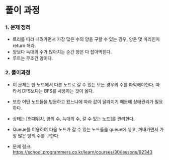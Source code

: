 # 풀이 과정
### 1. 문제 정리
- 트리를 따라 내려가면서 가장 많은 수의 양을 구할 수 있는 경우, 양은 몇 마리인지 return 해라.
- 양보다 늑대의 수가 많아지는 순간 양은 다 잡아먹힌다.
- 루트는 무조건 양이다.

### 2. 풀이과정
- 이 문제는 한 노드에서 다른 노드로 갈 수 있는 모든 경우의 수를 파악해야한다. 따라서 DFS보다는 BFS를 사용하는 것이 옳다.
- 또한 어떤 노드들을 방문하고 왔느냐에 따라 값이 달라지기 때문에 상태관리가 필요하다.
- 상태는 [현재위치, 양의 수, 늑대의 수, 갈 수 있는 노드]를 관리한다.
- Queue를 이용하여 다음 노드가 갈 수 있는 노드들을 queue에 넣고, 꺼내가면서 가장 많은 양의 수를 구한다.


- 문제 링크: https://school.programmers.co.kr/learn/courses/30/lessons/92343
